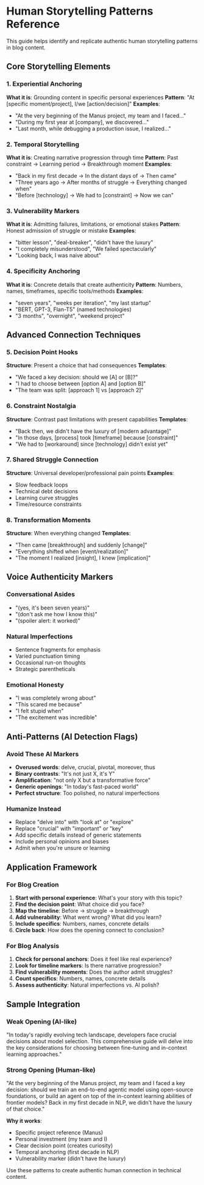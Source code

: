 # Human Storytelling Patterns Reference

This guide helps identify and replicate authentic human storytelling patterns in blog content.

## Core Storytelling Elements

### 1. Experiential Anchoring
**What it is**: Grounding content in specific personal experiences
**Pattern**: "At [specific moment/project], I/we [action/decision]"
**Examples**:
- "At the very beginning of the Manus project, my team and I faced..."
- "During my first year at [company], we discovered..."
- "Last month, while debugging a production issue, I realized..."

### 2. Temporal Storytelling
**What it is**: Creating narrative progression through time
**Pattern**: Past constraint → Learning period → Breakthrough moment
**Examples**:
- "Back in my first decade → In the distant days of → Then came"
- "Three years ago → After months of struggle → Everything changed when"
- "Before [technology] → We had to [constraint] → Now we can"

### 3. Vulnerability Markers
**What it is**: Admitting failures, limitations, or emotional stakes
**Pattern**: Honest admission of struggle or mistake
**Examples**:
- "bitter lesson", "deal-breaker", "didn't have the luxury"
- "I completely misunderstood", "We failed spectacularly"
- "Looking back, I was naive about"

### 4. Specificity Anchoring
**What it is**: Concrete details that create authenticity
**Pattern**: Numbers, names, timeframes, specific tools/methods
**Examples**:
- "seven years", "weeks per iteration", "my last startup"
- "BERT, GPT-3, Flan-T5" (named technologies)
- "3 months", "overnight", "weekend project"

## Advanced Connection Techniques

### 5. Decision Point Hooks
**Structure**: Present a choice that had consequences
**Templates**:
- "We faced a key decision: should we [A] or [B]?"
- "I had to choose between [option A] and [option B]"
- "The team was split: [approach 1] vs [approach 2]"

### 6. Constraint Nostalgia
**Structure**: Contrast past limitations with present capabilities
**Templates**:
- "Back then, we didn't have the luxury of [modern advantage]"
- "In those days, [process] took [timeframe] because [constraint]"
- "We had to [workaround] since [technology] didn't exist yet"

### 7. Shared Struggle Connection
**Structure**: Universal developer/professional pain points
**Examples**:
- Slow feedback loops
- Technical debt decisions
- Learning curve struggles
- Time/resource constraints

### 8. Transformation Moments
**Structure**: When everything changed
**Templates**:
- "Then came [breakthrough] and suddenly [change]"
- "Everything shifted when [event/realization]"
- "The moment I realized [insight], I knew [implication]"

## Voice Authenticity Markers

### Conversational Asides
- "(yes, it's been seven years)"
- "(don't ask me how I know this)"
- "(spoiler alert: it worked)"

### Natural Imperfections
- Sentence fragments for emphasis
- Varied punctuation timing
- Occasional run-on thoughts
- Strategic parentheticals

### Emotional Honesty
- "I was completely wrong about"
- "This scared me because"
- "I felt stupid when"
- "The excitement was incredible"

## Anti-Patterns (AI Detection Flags)

### Avoid These AI Markers
- **Overused words**: delve, crucial, pivotal, moreover, thus
- **Binary contrasts**: "It's not just X, it's Y" 
- **Amplification**: "not only X but a transformative force"
- **Generic openings**: "In today's fast-paced world"
- **Perfect structure**: Too polished, no natural imperfections

### Humanize Instead
- Replace "delve into" with "look at" or "explore"
- Replace "crucial" with "important" or "key"
- Add specific details instead of generic statements
- Include personal opinions and biases
- Admit when you're unsure or learning

## Application Framework

### For Blog Creation
1. **Start with personal experience**: What's your story with this topic?
2. **Find the decision point**: What choice did you face?
3. **Map the timeline**: Before → struggle → breakthrough
4. **Add vulnerability**: What went wrong? What did you learn?
5. **Include specifics**: Numbers, names, concrete details
6. **Circle back**: How does the opening connect to conclusion?

### For Blog Analysis
1. **Check for personal anchors**: Does it feel like real experience?
2. **Look for timeline markers**: Is there narrative progression?
3. **Find vulnerability moments**: Does the author admit struggles?
4. **Count specifics**: Numbers, names, concrete details
5. **Assess authenticity**: Natural imperfections vs. AI polish?

## Sample Integration

### Weak Opening (AI-like)
"In today's rapidly evolving tech landscape, developers face crucial decisions about model selection. This comprehensive guide will delve into the key considerations for choosing between fine-tuning and in-context learning approaches."

### Strong Opening (Human-like)
"At the very beginning of the Manus project, my team and I faced a key decision: should we train an end-to-end agentic model using open-source foundations, or build an agent on top of the in-context learning abilities of frontier models? Back in my first decade in NLP, we didn't have the luxury of that choice."

**Why it works**:
- Specific project reference (Manus)
- Personal investment (my team and I)
- Clear decision point (creates curiosity)
- Temporal anchoring (first decade in NLP)
- Vulnerability marker (didn't have the luxury)

Use these patterns to create authentic human connection in technical content.